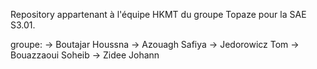 
Repository appartenant à l'équipe HKMT du groupe Topaze pour la SAE S3.01.

groupe:
-> Boutajar Houssna
-> Azouagh Safiya
-> Jedorowicz Tom
-> Bouazzaoui Soheib 
-> Zidee Johann

